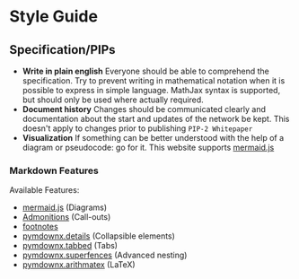 # Style Guide

## Specification/PIPs

- **Write in plain english**
  Everyone should be able to comprehend the specification. Try to prevent writing in mathematical notation when it is possible to express in simple language. MathJax syntax is supported, but should only be used where actually required.
- **Document history**
  Changes should be communicated clearly and documentation about the start and updates of the network be kept. This doesn't apply to changes prior to publishing `PIP-2 Whitepaper`
- **Visualization**
  If something can be better understood with the help of a diagram or pseudocode: go for it. This website supports [mermaid.js](https://mermaid-js.github.io/mermaid/#/)

### Markdown Features

Available Features:

- [mermaid.js](https://mermaid-js.github.io/mermaid/#/) (Diagrams)
- [Admonitions](https://squidfunk.github.io/mkdocs-material/reference/admonitions/) (Call-outs)
- [footnotes](https://squidfunk.github.io/mkdocs-material/reference/footnotes/)
- [pymdownx.details](https://facelessuser.github.io/pymdown-extensions/extensions/details/) (Collapsible elements)
- [pymdownx.tabbed](https://facelessuser.github.io/pymdown-extensions/extensions/tabbed/) (Tabs)
- [pymdownx.superfences](https://facelessuser.github.io/pymdown-extensions/extensions/superfences/) (Advanced nesting)
- [pymdownx.arithmatex](https://facelessuser.github.io/pymdown-extensions/extensions/arithmatex/) (LaTeX)
